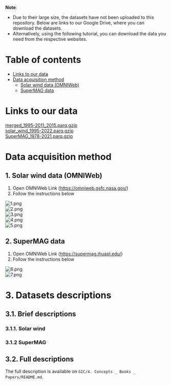 **Note**:
- Due to their large size, the datasets have not been uploaded to this repository. Below are links to our Google Drive, where you can download the datasets.
- Alternatively, using the following tutorial, you can download the data you need from the respective websites.

# Table of contents  

- [Links to our data](#links-to-our-data)  
- [Data acquisition method](#data-acquisition-method)  
    - [Solar wind data (OMNIWeb)](#1-solar-wind-data-omniweb)
    - [SuperMAG data](#2-supermag-data)

# Links to our data
[merged_1995-2011_2015.parq.gzip](https://drive.google.com/file/d/1OCAKH5btTfZTNhzT-pii5RkgByprOFGL/view?usp=sharing)  
[solar_wind_1995-2022.parq.gzip](https://drive.google.com/file/d/1-FqPF_6B0JLsei25m3ciOhPpIhubj_uR/view?usp=sharing)  
[SuperMAG_1978-2021.parq.gzip](https://drive.google.com/file/d/1-LteRKPAIT0cmdRmkzyCM6ea1DJ3V3x5/view?usp=sharing)  

# Data acquisition method

## 1. Solar wind data (OMNIWeb)

1. Open OMNIWeb Link (https://omniweb.gsfc.nasa.gov/)
2. Follow the instructions below

![1.png](./images_GIC_data_download/1.png)    
![2.png](./images_GIC_data_download/2.png)   
![3.png](./images_GIC_data_download/3.png)   
![4.png](./images_GIC_data_download/4.png)   
![5.png](./images_GIC_data_download/5.png)    

## 2. SuperMAG data

1. Open OMNIWeb Link (https://supermag.jhuapl.edu/)
2. Follow the instructions below

![6.png](./images_GIC_data_download/6.png)    
![7.png](./images_GIC_data_download/7.png)    

# 3. Datasets descriptions 

## 3.1. Brief descriptions

### 3.1.1. Solar wind 


### 3.1.2 SuperMAG


## 3.2. Full descriptions
The full description is available on `GIC/4. Concepts _ Books _ Papers/README.md`.
